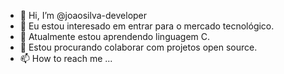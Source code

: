 - 👋 Hi, I’m @joaosilva-developer
- 👀 Eu estou interesado em entrar para o mercado tecnológico.
- 🌱 Atualmente estou aprendendo linguagem C.
- 💞️ Estou procurando colaborar com projetos open source.
- 📫 How to reach me ...

<!---
joaosilva-developer/joaosilva-developer is a ✨ special ✨ repository because its `README.md` (this file) appears on your GitHub profile.
You can click the Preview link to take a look at your changes.
--->
